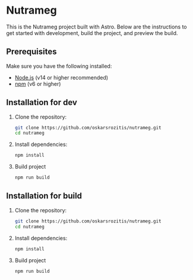 # Nutrameg

This is the Nutrameg project built with Astro. Below are the instructions to get started with development, build the project, and preview the build.

## Prerequisites

Make sure you have the following installed:

- [Node.js](https://nodejs.org/) (v14 or higher recommended)
- [npm](https://www.npmjs.com/) (v6 or higher)

## Installation for dev

1. Clone the repository:
    ```sh
    git clone https://github.com/oskarsrozitis/nutrameg.git
    cd nutrameg
    ```

2. Install dependencies:
    ```sh
    npm install
    ```

3. Build project
    ```sh
    npm run build
    ```



## Installation for build

1. Clone the repository:
    ```sh
    git clone https://github.com/oskarsrozitis/nutrameg.git
    cd nutrameg
    ```

2. Install dependencies:
    ```sh
    npm install
    ```

3. Build project
    ```sh
    npm run build
    ```
